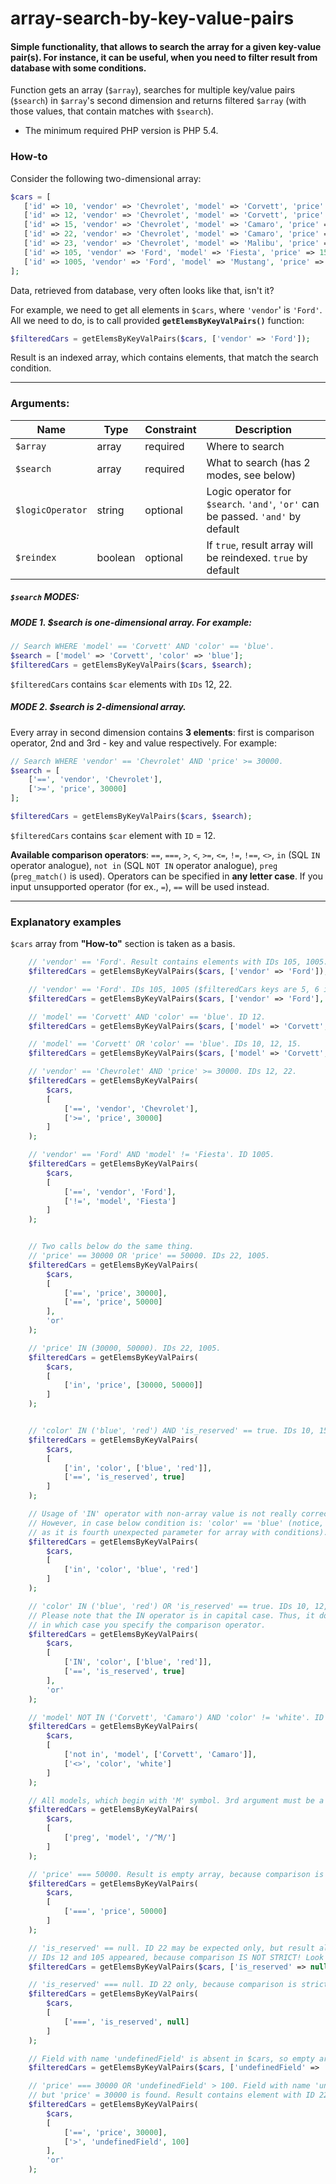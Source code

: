 # array-search-by-key-value-pairs

#### Simple functionality, that allows to search the array for a given key-value pair(s). For instance, it can be useful, when you need to filter result from database with some conditions.

Function gets an array (`$array`), searches for multiple key/value pairs (`$search`) in `$array`'s second dimension and returns filtered
`$array` (with those values, that contain matches with `$search`).

- The minimum required PHP version is PHP 5.4.

### How-to
Consider the following two-dimensional array:
    
```php
$cars = [
   ['id' => 10, 'vendor' => 'Chevrolet', 'model' => 'Corvett', 'price' => 25965, 'color' => 'red', 'is_reserved' => true],
   ['id' => 12, 'vendor' => 'Chevrolet', 'model' => 'Corvett', 'price' => 34229, 'color' => 'blue', 'is_reserved' => false],
   ['id' => 15, 'vendor' => 'Chevrolet', 'model' => 'Camaro', 'price' => 27982, 'color' => 'blue', 'is_reserved' => true],
   ['id' => 22, 'vendor' => 'Chevrolet', 'model' => 'Camaro', 'price' => 30000, 'color' => '', 'is_reserved' => null],
   ['id' => 23, 'vendor' => 'Chevrolet', 'model' => 'Malibu', 'price' => 29999, 'color' => 'white', 'is_reserved' => true],
   ['id' => 105, 'vendor' => 'Ford', 'model' => 'Fiesta', 'price' => 15000, 'color' => 'gray', 'is_reserved' => false],
   ['id' => 1005, 'vendor' => 'Ford', 'model' => 'Mustang', 'price' => '50000', 'color' => 'white', 'is_reserved' => true],
];
```
    
Data, retrieved from database, very often looks like that, isn't it?

For example, we need to get all elements in `$cars`, where `'vendor`' is `'Ford'`. All we need to do, is to call provided **`getElemsByKeyValPairs()`** function:

```php
$filteredCars = getElemsByKeyValPairs($cars, ['vendor' => 'Ford']);
 ```
Result is an indexed array, which contains elements, that match the search condition.
    
----
### Arguments:

| Name               | Type     | Constraint  |Description
| -------------      | ------   | ----------- |---
| `$array`           | array    | required    |Where to search
| `$search`          | array    | required    |What to search (has 2 modes, see below) 
| `$logicOperator`   | string   | optional    |Logic operator for `$search`. `'and'`, `'or'` can be passed. `'and'` by default
| `$reindex`         | boolean  | optional    |If `true`, result array will be reindexed. `true` by default



##### `$search` MODES:

##### MODE 1. $search is **one-dimensional** array. For example:

```php
// Search WHERE 'model' == 'Corvett' AND 'color' == 'blue'.
$search = ['model' => 'Corvett', 'color' => 'blue'];
$filteredCars = getElemsByKeyValPairs($cars, $search);
```

`$filteredCars` contains `$car` elements with `IDs` 12, 22.

##### MODE 2. $search is **2-dimensional** array. 

Every array in second dimension contains **3 elements**: first is comparison operator, 2nd and 3rd - key and value respectively. For example:

```php
// Search WHERE 'vendor' == 'Chevrolet' AND 'price' >= 30000.
$search = [ 
    ['==', 'vendor', 'Chevrolet'], 
    ['>=', 'price', 30000] 
];

$filteredCars = getElemsByKeyValPairs($cars, $search);
```

`$filteredCars` contains `$car` element with `ID` = 12.

**Available comparison operators**: `==`, `===`, `>`, `<`, `>=`, `<=`, `!=`, `!==`, `<>`, `in` (SQL `IN` operator analogue), `not in` (SQL `NOT IN` operator analogue), `preg` (`preg_match()` is used). Operators can be specified in **any letter case**.
If you input unsupported operator (for ex., `=`), `==` will be used instead.

----

### Explanatory examples

`$cars` array from **"How-to"** section is taken as a basis.

```php
    // 'vendor' == 'Ford'. Result contains elements with IDs 105, 1005.
    $filteredCars = getElemsByKeyValPairs($cars, ['vendor' => 'Ford']);

    // 'vendor' == 'Ford'. IDs 105, 1005 ($filteredCars keys are 5, 6 instead of 0, 1).
    $filteredCars = getElemsByKeyValPairs($cars, ['vendor' => 'Ford'], 'and', false);

    // 'model' == 'Corvett' AND 'color' == 'blue'. ID 12.
    $filteredCars = getElemsByKeyValPairs($cars, ['model' => 'Corvett', 'color' => 'blue']);

    // 'model' == 'Corvett' OR 'color' == 'blue'. IDs 10, 12, 15.
    $filteredCars = getElemsByKeyValPairs($cars, ['model' => 'Corvett', 'color' => 'blue'], 'or');

    // 'vendor' == 'Chevrolet' AND 'price' >= 30000. IDs 12, 22.
    $filteredCars = getElemsByKeyValPairs(
        $cars,
        [
            ['==', 'vendor', 'Chevrolet'],
            ['>=', 'price', 30000]
        ]
    );

    // 'vendor' == 'Ford' AND 'model' != 'Fiesta'. ID 1005.
    $filteredCars = getElemsByKeyValPairs(
        $cars,
        [
            ['==', 'vendor', 'Ford'],
            ['!=', 'model', 'Fiesta']
        ]
    );


    // Two calls below do the same thing.
    // 'price' == 30000 OR 'price' == 50000. IDs 22, 1005.
    $filteredCars = getElemsByKeyValPairs(
        $cars,
        [
            ['==', 'price', 30000],
            ['==', 'price', 50000]
        ],
        'or'
    );

    // 'price' IN (30000, 50000). IDs 22, 1005.
    $filteredCars = getElemsByKeyValPairs(
        $cars,
        [
            ['in', 'price', [30000, 50000]]
        ]
    );


    // 'color' IN ('blue', 'red') AND 'is_reserved' == true. IDs 10, 15.
    $filteredCars = getElemsByKeyValPairs(
        $cars,
        [
            ['in', 'color', ['blue', 'red']],
            ['==', 'is_reserved', true]
        ]
    );

    // Usage of 'IN' operator with non-array value is not really correct syntax.
    // However, in case below condition is: 'color' == 'blue' (notice, that 'red' is ignored
    // as it is fourth unexpected parameter for array with conditions). IDs 12, 15.
    $filteredCars = getElemsByKeyValPairs(
        $cars,
        [
            ['in', 'color', 'blue', 'red']
        ]
    );

    // 'color' IN ('blue', 'red') OR 'is_reserved' == true. IDs 10, 12, 15, 23, 1005.
    // Please note that the IN operator is in capital case. Thus, it does not matter 
    // in which case you specify the comparison operator.
    $filteredCars = getElemsByKeyValPairs(
        $cars,
        [
            ['IN', 'color', ['blue', 'red']],
            ['==', 'is_reserved', true]
        ],
        'or'
    );

    // 'model' NOT IN ('Corvett', 'Camaro') AND 'color' != 'white'. ID 105.
    $filteredCars = getElemsByKeyValPairs(
        $cars,
        [
            ['not in', 'model', ['Corvett', 'Camaro']],
            ['<>', 'color', 'white']
        ]
    );

    // All models, which begin with 'M' symbol. 3rd argument must be a valid regexp. IDs 23, 1005.
    $filteredCars = getElemsByKeyValPairs(
        $cars,
        [
            ['preg', 'model', '/^M/']
        ]
    );

    // 'price' === 50000. Result is empty array, because comparison is strict.
    $filteredCars = getElemsByKeyValPairs(
        $cars,
        [
            ['===', 'price', 50000]
        ]
    );

    // 'is_reserved' == null. ID 22 may be expected only, but result also contains IDs 12 and 105, where 'is_reserved' is false.
    // IDs 12 and 105 appeared, because comparison IS NOT STRICT! Look the next example.
    $filteredCars = getElemsByKeyValPairs($cars, ['is_reserved' => null]);

    // 'is_reserved' === null. ID 22 only, because comparison is strict.
    $filteredCars = getElemsByKeyValPairs(
        $cars,
        [
            ['===', 'is_reserved', null]
        ]
    );

    // Field with name 'undefinedField' is absent in $cars, so empty array is returned.
    $filteredCars = getElemsByKeyValPairs($cars, ['undefinedField' => 'Ford']);

    // 'price' === 30000 OR 'undefinedField' > 100. Field with name 'undefinedField' is absent in $cars, 
    // but 'price' = 30000 is found. Result contains element with ID 22.
    $filteredCars = getElemsByKeyValPairs(
        $cars,
        [
            ['==', 'price', 30000],
            ['>', 'undefinedField', 100]
        ],
        'or'
    );
```
